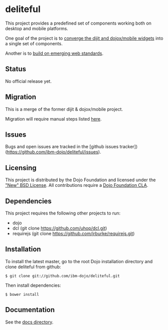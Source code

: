 # deliteful

This project provides a predefined set of components working both on desktop and mobile platforms.

One goal of the project is to
[converge the dijit and dojox/mobile widgets](https://docs.google.com/document/d/1_kgrX25ylxuhtZCRrqAoABMaSdgxjAQgpyd0Ap4xvZU/edit#)
into a single set of components.

Another is to
[build on emerging web standards](https://docs.google.com/document/d/1kqe3Oq7W6lg-JY_iqMl5G7SxGTD0uQ6FFIoP4KPAkUw/edit#heading=h.ct7kwnepj0cc).

## Status

No official release yet.

## Migration

This is a merge of the former dijit & dojox/mobile project.

Migration will require manual steps listed [here](docs/migration.md).

## Issues

Bugs and open issues are tracked in the
[github issues tracker])(https://github.com/ibm-dojo/deliteful/issues).

## Licensing

This project is distributed by the Dojo Foundation and licensed under the ["New" BSD License](https://github.com/dojo/dojo/blob/master/LICENSE#L13-L41).
All contributions require a [Dojo Foundation CLA](http://dojofoundation.org/about/claForm).

## Dependencies

This project requires the following other projects to run:
 * dojo
 * dcl    (git clone https://github.com/uhop/dcl.git)
 * requirejs (git clone https://github.com/jrburke/requirejs.git)

## Installation

To install the latest master, go to the root Dojo installation directory and clone deliteful from github:

	$ git clone git://github.com/ibm-dojo/deliteful.git

Then install dependencies:

	$ bower install

## Documentation

See the [docs directory](./docs).
